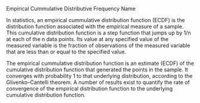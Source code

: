 
Empirical Cummulative Distributive Frequency Name

In statistics, an empirical cummulative distribution function (ECDF) is the distribution function associated with the empirical measure of a sample. This cumulative distribution function is a step function that jumps up by 1/n at each of the n data points. Its value at any specified value of the measured variable is the fraction of observations of the measured variable that are less than or equal to the specified value.

The empirical cummulative distribution function is an estimate (ECDF) of the cumulative distribution function that generated the points in the sample. It converges with probability 1 to that underlying distribution, according to the Glivenko–Cantelli theorem. A number of results exist to quantify the rate of convergence of the empirical distribution function to the underlying cumulative distribution function.